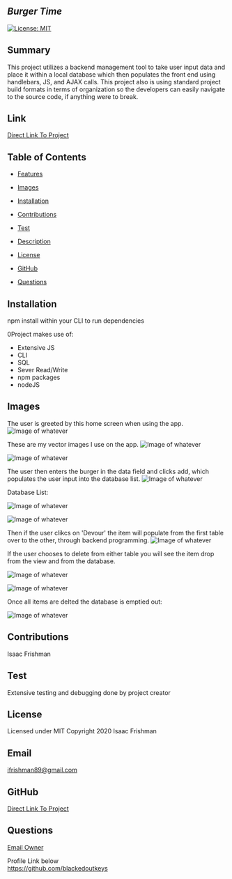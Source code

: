 
  
  ## *Burger Time*
  
  [![License: MIT](https://img.shields.io/badge/License-MIT-yellow.svg)](https://opensource.org/licenses/MIT)
  

  ## Summary

This project utilizes a backend management tool to take user input data and place it within a local database which then populates the front end using handlebars, JS, and AJAX calls. This project also is using standard project build formats in terms of organization so the developers can easily navigate to the source code, if anything were to break. 

## Link

 [Direct Link To Project](https://infinite-stream-20968.herokuapp.com/) <br>

 ## Table of Contents

  * [Features](#Features) <br>

  * [Images](#Images) <br>

  * [Installation](#Installation) <br>

  * [Contributions](#Contributions) <br>

  * [Test](#Test) <br>

  * [Description](#Description) <br>

  * [License](#License) <br>

  * [GitHub](#Github) <br>

  * [Questions](#Questions) <br>


   ## Installation
  npm install within your CLI to run dependencies

  0Project makes use of:

  * Extensive JS
  * CLI 
  * SQL
  * Sever Read/Write
  * npm packages
  * nodeJS

  ## Images 

  The user is greeted by this home screen when using the app.
![Image of whatever](https://github.com/blackedoutkeys/Eat-A-Burger/blob/main/public/assets/img/homescreen.png)

These are my vector images I use on the app.
![Image of whatever](https://github.com/blackedoutkeys/Eat-A-Burger/blob/main/public/assets/img/tinyburger.png)

![Image of whatever](https://github.com/blackedoutkeys/Eat-A-Burger/blob/main/public/assets/img/cuteburger.png)

The user then enters the burger in the data field and clicks add, which populates the user input into the database list.
![Image of whatever](https://github.com/blackedoutkeys/Eat-A-Burger/blob/main/public/assets/img/add.png)

Database List:

![Image of whatever](https://github.com/blackedoutkeys/Eat-A-Burger/blob/main/public/assets/img/tomenu.png)

![Image of whatever](https://github.com/blackedoutkeys/Eat-A-Burger/blob/main/public/assets/img/databaselist.png)

Then if the user clikcs on 'Devour' the item will populate from the first table over to the other, through backend programming.
![Image of whatever](https://github.com/blackedoutkeys/Eat-A-Burger/blob/main/public/assets/img/todevoured.png)

If the user chooses to delete from either table you will see the item drop from the view and from the database.

![Image of whatever](https://github.com/blackedoutkeys/Eat-A-Burger/blob/main/public/assets/img/deletetion.png)

![Image of whatever](https://github.com/blackedoutkeys/Eat-A-Burger/blob/main/public/assets/img/deletetion2.png)

Once all items are delted the database is emptied out:

![Image of whatever](https://github.com/blackedoutkeys/Eat-A-Burger/blob/main/public/assets/img/emptieddb.png)


 
  ## Contributions
  Isaac Frishman

  ## Test
  Extensive testing and debugging done by project creator

  ## License
  Licensed under MIT
  Copyright 2020 Isaac Frishman


  ## Email
  ifrishman89@gmail.com

  ## GitHub
  [Direct Link To Project](https://github.com/blackedoutkeys/Eat-A-Burger) <br>

  ## Questions 

  [Email Owner](ifrishman89@gmail.com)


  Profile Link below <br>
  https://github.com/blackedoutkeys <br>
